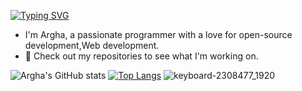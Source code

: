 [![Typing SVG](https://readme-typing-svg.herokuapp.com?font=Fira+Code&weight=700&size=30&pause=1000&color=EDF7F6&center=true&vCenter=true&width=500&height=100&lines=Hi+%F0%9F%91%8B%F0%9F%91%8B)](https://git.io/typing-svg)
  - I'm Argha, a passionate programmer with a love for open-source development,Web development.
  - 🚀 Check out my repositories to see what I'm working on.

![Argha's GitHub stats](https://github-readme-stats.vercel.app/api?username=arg387&show_icons=true&theme=tokyonight)
[![Top Langs](https://github-readme-stats.vercel.app/api/top-langs/?username=arg387&theme=tokyonight&layout=donut)](https://github.com/arg387/github-readme-stats)
![keyboard-2308477_1920](https://github.com/user-attachments/assets/bb94fa88-9318-4fd2-848f-e946b49364dd)


